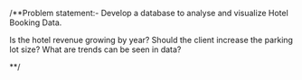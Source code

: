 /**Problem statement:- Develop a database to analyse and visualize Hotel Booking Data.

Is the hotel revenue growing by year?
Should the client increase the parking lot size?
What are trends can be seen in data?

**/
